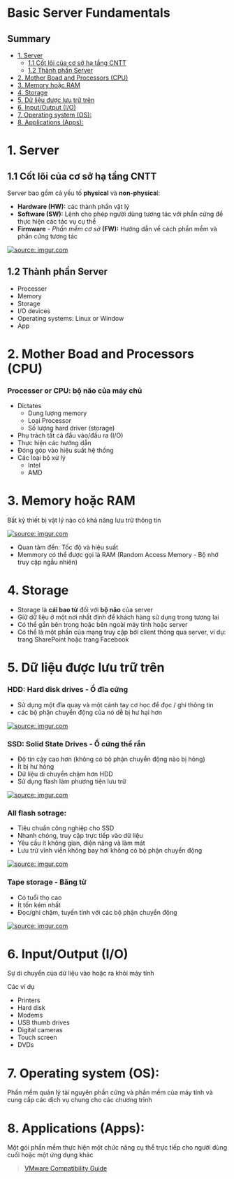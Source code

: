 <h1> Basic Server Fundamentals </h1>

<h2>Summary</h2>

- [1. Server](#1-server)
  - [1.1 Cốt lõi của cơ sở hạ tầng CNTT](#11-cốt-lõi-của-cơ-sở-hạ-tầng-cntt)
  - [1.2 Thành phần Server](#12-thành-phần-server)
- [2. Mother Boad and Processors (CPU)](#2-mother-boad-and-processors-cpu)
- [3. Memory hoặc RAM](#3-memory-hoặc-ram)
- [4. Storage](#4-storage)
- [5. Dữ liệu được lưu trữ trên](#5-dữ-liệu-được-lưu-trữ-trên)
- [6. Input/Output (I/O)](#6-inputoutput-io)
- [7. Operating system (OS):](#7-operating-system-os)
- [8. Applications (Apps):](#8-applications-apps)

# 1. Server
## 1.1 Cốt lõi của cơ sở hạ tầng CNTT
Server bao gồm cả yếu tố **physical** và **non-physica**l:
- **Hardware (HW):** các thành phần vật lý
- **Software (SW):** Lệnh cho phép người dùng tương tác với phần cứng để thực hiện các tác vụ cụ thể
- **Firmware** - *Phần mềm cơ sở* **(FW):** Hướng dẫn về cách phần mềm và phần cứng tương tác

<a href="https://imgur.com/dh9dCtH"><img src="https://i.imgur.com/dh9dCtH.png" title="source: imgur.com" align=center /></a>

## 1.2 Thành phần Server
- Processer
- Memory
- Storage
- I/O devices
- Operating systems: Linux or Window
- App

# 2. Mother Boad and Processors (CPU)
<h3> Processer or CPU: bộ não của máy chủ</h3>

- Dictates
  - Dung lượng memory
  - Loại Processor
  - Số lượng hard driver (storage)
- Phụ trách tất cả đầu vào/đầu ra (I/O)
- Thực hiện các hướng dẫn
- Đóng góp vào hiệu suất hệ thống
- Các loại bộ xử lý
  - Intel
  - AMD

# 3. Memory hoặc RAM
Bất kỳ thiết bị vật lý nào có khả năng lưu trữ thông tin

<a href="https://imgur.com/HQEUOYl"><img src="https://i.imgur.com/HQEUOYl.png" title="source: imgur.com" /></a>

- Quan tâm đến: Tốc độ và hiệu suất
- Memmory có thể được gọi là RAM (Random Access Memory - Bộ nhớ truy cập ngẫu nhiên)

# 4. Storage
- Storage là **cái bao tử** đối với **bộ não** của server
- Giữ dữ liệu ở một nơi nhất định để khách hàng sử dụng trong tương lai
- Có thể gắn bên trong hoặc bên ngoài máy tính hoặc server
- Có thể là một phần của mạng truy cập bởi client thông qua server, ví dụ: trang SharePoint hoặc trang Facebook

# 5. Dữ liệu được lưu trữ trên
<h3>HDD: Hard disk drives - Ổ đĩa cứng</h3>

- Sử dụng một đĩa quay và một cánh tay cơ học để đọc / ghi thông tin
- các bộ phận chuyển động của nó dễ bị hư hại hơn

<a href="https://imgur.com/tBJeUcN"><img src="https://i.imgur.com/tBJeUcN.png" title="source: imgur.com" /></a>

<h3>SSD: Solid State Drives - Ổ cứng thể rắn</h3>

- Độ tin cậy cao hơn (không có bộ phận chuyển động nào bị hỏng)
- Ít bị hư hỏng
- Dữ liệu di chuyển chậm hơn HDD
- Sử dụng flash làm phương tiện lưu trữ

<a href="https://imgur.com/T5ft8bq"><img src="https://i.imgur.com/T5ft8bq.png" title="source: imgur.com" /></a>

<h3> All flash sotrage: </h3>

- Tiêu chuẩn công nghiệp cho SSD
- Nhanh chóng, truy cập trực tiếp vào dữ liệu
- Yêu cầu ít không gian, điện năng và làm mát
- Lưu trữ vĩnh viễn không bay hơi không có bộ phận chuyển động

<a href="https://imgur.com/ksHgJnB"><img src="https://i.imgur.com/ksHgJnB.png" title="source: imgur.com" /></a>

<h3>Tape storage - Băng từ</h3>

- Có tuổi thọ cao
- Ít tốn kém nhất
- Đọc/ghi chậm, tuyến tính với các bộ phận chuyển động

<a href="https://imgur.com/Nqvifx6"><img src="https://i.imgur.com/Nqvifx6.png" title="source: imgur.com" /></a>

# 6. Input/Output (I/O)
Sự di chuyển của dữ liệu vào hoặc ra khỏi máy tính

Các ví dụ
- Printers
- Hard disk
- Modems
- USB thumb drives
- Digital cameras
- Touch screen
- DVDs

# 7. Operating system (OS):
Phần mềm quản lý tài nguyên phần cứng và phần mềm của máy tính và cung cấp các dịch vụ chung cho các chương trình

# 8. Applications (Apps):
Một gói phần mềm thực hiện một chức năng cụ thể trực tiếp cho người dùng cuối hoặc một ứng dụng khác


> [VMware Compatibility Guide](https://www.vmware.com/resources/compatibility/search.php?deviceCategory=server&details=1&partner=1_bpartner&page=1&display_interval=10&sortColumn=Partner&sortOrder=Asc)


